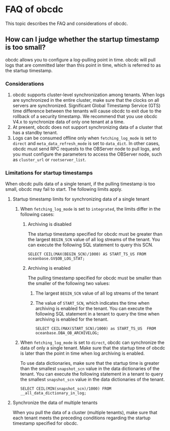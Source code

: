 # FAQ of obcdc

This topic describes the FAQ and considerations of obcdc. 

## How can I judge whether the startup timestamp is too small?

obcdc allows you to configure a log-pulling point in time. obcdc will pull logs that are committed later than this point in time, which is referred to as the startup timestamp. 

### Considerations

1. obcdc supports cluster-level synchronization among tenants. When logs are synchronized in the entire cluster, make sure that the clocks on all servers are synchronized. Significant Global Timestamp Service (GTS) time difference between the tenants will cause obcdc to exit due to the rollback of a security timestamp.
   We recommend that you use obcdc V4.x to synchronize data of only one tenant at a time. 
2. At present, obcdc does not support synchronizing data of a cluster that has a standby tenant. 
3. Logs can be consumed offline only when `fetching_log_mode` is set to `direct` and `meta_data_refresh_mode` is set to `data_dict`. In other cases, obcdc must send RPC requests to the OBServer node to pull logs, and you must configure the parameters to access the OBServer node, such as `cluster_url` or `rootserver_list`. 

### Limitations for startup timestamps

When obcdc pulls data of a single tenant, if the pulling timestamp is too small, obcdc may fail to start. The following limits apply.

1. Startup timestamp limits for synchronizing data of a single tenant

   1. When `fetching_log_mode` is set to `integrated`, the limits differ in the following cases:

      1. Archiving is disabled

         The startup timestamp specified for obcdc must be greater than the largest `BEGIN_SCN` value of all log streams of the tenant. You can execute the following SQL statement to query this SCN. 

         ```shell
         SELECT CEIL(MAX(BEGIN_SCN)/1000) AS START_TS_US FROM oceanbase.GV$OB_LOG_STAT;
         ```

      2. Archiving is enabled

         The pulling timestamp specified for obcdc must be smaller than the smaller of the following two values: 

         1. The largest `BEGIN_SCN` value of all log streams of the tenant 
         2. The value of `START_SCN`, which indicates the time when archiving is enabled for the tenant. You can execute the following SQL statement in a tenant to query the time when archiving is enabled for the tenant. 

            ```shell
            SELECT CEIL(MAX(START_SCN)/1000) as START_TS_US  FROM oceanbase.DBA_OB_ARCHIVELOG;
            ```

   2. When `fetching_log_mode` is set to `direct`, obcdc can synchronize the data of only a single tenant. Make sure that the startup time of obcdc is later than the point in time when log archiving is enabled. 

      To use data dictionaries, make sure that the startup time is greater than the smallest `snapshot_scn` value in the data dictionaries of the tenant. You can execute the following statement in a tenant to query the smallest `snapshot_scn` value in the data dictionaries of the tenant. 

      ```shell
      SELECT CEIL(MIN(snapshot_scn)/1000) FROM __all_data_dictionary_in_log;
      ```

2. Synchronize the data of multiple tenants

   When you pull the data of a cluster (multiple tenants), make sure that each tenant meets the preceding conditions regarding the startup timestamp specified for obcdc. 
